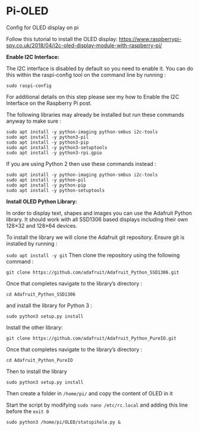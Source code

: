 # Pi-OLED
Config for OLED display on pi 

Follow this tutorial to install the OLED display:
https://www.raspberrypi-spy.co.uk/2018/04/i2c-oled-display-module-with-raspberry-pi/

**Enable I2C Interface:**

The I2C interface is disabled by default so you need to enable it. You can do this within the raspi-config tool on the command line by running :

`sudo raspi-config`

For additional details on this step please see my how to Enable the I2C Interface on the Raspberry Pi post.

The following libraries may already be installed but run these commands anyway to make sure :

```sudo apt install -y python3-dev
sudo apt install -y python-imaging python-smbus i2c-tools
sudo apt install -y python3-pil
sudo apt install -y python3-pip
sudo apt install -y python3-setuptools
sudo apt install -y python3-rpi.gpio
```
If you are using Python 2 then use these commands instead :

```sudo apt install -y python-dev
sudo apt install -y python-imaging python-smbus i2c-tools
sudo apt install -y python-pil
sudo apt install -y python-pip
sudo apt install -y python-setuptools
```


**Install OLED Python Library:**

In order to display text, shapes and images you can use the Adafruit Python library. It should work with all SSD1306 based displays including their own 128×32 and 128×64 devices.

To install the library we will clone the Adafruit git repository. Ensure git is installed by running :

`sudo apt install -y git`
Then clone the repository using the following command :

`git clone https://github.com/adafruit/Adafruit_Python_SSD1306.git`

Once that completes navigate to the library’s directory :

`cd Adafruit_Python_SSD1306`

and install the library for Python 3 :

`sudo python3 setup.py install`

Install the other library:

`git clone https://github.com/adafruit/Adafruit_Python_PureIO.git`

Once that completes navigate to the library’s directory :

`cd Adafruit_Python_PureIO`

Then to install the library

`sudo python3 setup.py install`


Then create a folder in `/home/pi/` and copy the content of OLED in it

Start the script by modifying `sudo nano /etc/rc.local` and adding this line before the `exit 0`


`sudo python3 /home/pi/OLED/statspihole.py &`
